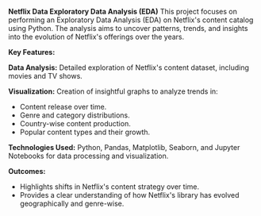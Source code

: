 **Netflix Data Exploratory Data Analysis (EDA)**
This project focuses on performing an Exploratory Data Analysis (EDA) on Netflix's content catalog using Python. The analysis aims to uncover patterns, trends, and insights into the evolution of Netflix's offerings over the years.

**Key Features:**

**Data Analysis:** Detailed exploration of Netflix's content dataset, including movies and TV shows.

**Visualization:**
Creation of insightful graphs to analyze trends in:
- Content release over time.
- Genre and category distributions.
- Country-wise content production.
- Popular content types and their growth.
  
**Technologies Used:** Python, Pandas, Matplotlib, Seaborn, and Jupyter Notebooks for data processing and visualization.

**Outcomes:**
- Highlights shifts in Netflix's content strategy over time.
- Provides a clear understanding of how Netflix's library has evolved geographically and genre-wise.

